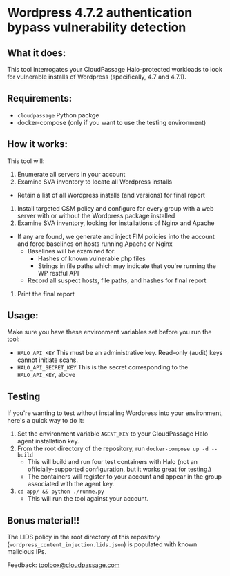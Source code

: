 # Wordpress 4.7.2 authentication bypass vulnerability detection

## What it does:

This tool interrogates your CloudPassage Halo-protected workloads to look for
vulnerable installs of Wordpress (specifically, 4.7 and 4.7.1).

## Requirements:

* `cloudpassage` Python packge
* docker-compose (only if you want to use the testing environment)

## How it works:

This tool will:

1. Enumerate all servers in your account
1. Examine SVA inventory to locate all Wordpress installs
  * Retain a list of all Wordpress installs (and versions) for final report
1. Install targeted CSM policy and configure for every group with a web server with or without the Wordpress package installed
1. Examine SVA inventory, looking for installations of Nginx and Apache
  * If any are found, we generate and inject FIM policies into the account and force baselines on hosts running Apache or Nginx
    * Baselines will be examined for:
      * Hashes of known vulnerable php files
      * Strings in file paths which may indicate that you're running the WP restful API
    * Record all suspect hosts, file paths, and hashes for final report
1. Print the final report


## Usage:

Make sure you have these environment variables set before you run the tool:

* `HALO_API_KEY` This must be an administrative key.  Read-only (audit) keys cannot initiate scans.
* `HALO_API_SECRET_KEY` This is the secret corresponding to the `HALO_API_KEY`, above

## Testing
If you're wanting to test without installing Wordpress into your environment, here's
a quick way to do it:

1. Set the environment variable `AGENT_KEY` to your CloudPassage Halo agent installation key.
1. From the root directory of the repository, run `docker-compose up -d --build`
    * This will build and run four test containers with Halo (not an officially-supported configuration, but it works great for testing.)
    * The containers will register to your account and appear in the group associated with the agent key.
1. `cd app/ && python ./runme.py`
    * This will run the tool against your account.

## Bonus material!!

The LIDS policy in the root directory of this repository (`wordpress_content_injection.lids.json`) is populated with known malicious IPs.

Feedback: toolbox@cloudpassage.com
